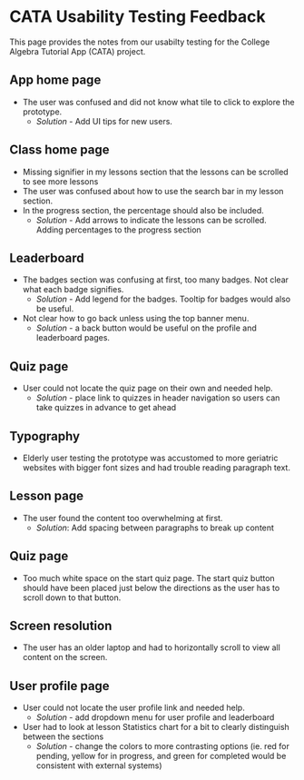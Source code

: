# CATA Usability Testing  Feedback

This page provides the notes from our usabilty testing for the College Algebra Tutorial App (CATA) project.

## App home page
* The user was confused and did not know what tile to click to explore the prototype.
  * *Solution* - Add UI tips for new users.

## Class home page
* Missing signifier in my lessons section that the lessons can be scrolled to see more lessons
* The user was confused about how to use the search bar in my lesson section.
* In the progress section, the percentage should also be included.
  * *Solution* - Add arrows to indicate the lessons can be scrolled. Adding percentages to the progress section

## Leaderboard
* The badges section was confusing at first, too many badges. Not clear what each badge signifies.
  * *Solution* - Add legend for the badges. Tooltip for badges would also be useful.
* Not clear how to go back unless using the top banner menu.
  * *Solution*  - a back button would be useful on the profile and leaderboard pages.

## Quiz page
* User could not locate the quiz page on their own and needed help.
  * *Solution* - place link to quizzes in header navigation so users can take quizzes in advance to get ahead

## Typography
* Elderly user testing the prototype was accustomed to more geriatric websites with bigger font sizes and had trouble reading paragraph text.

## Lesson page
* The user found the content too overwhelming at first.
  * *Solution*: Add spacing between paragraphs to break up content

## Quiz page
* Too much white space on the start quiz page. The start quiz button should have been placed just below the directions as the user has to scroll down to that button.

## Screen resolution
* The user has an older laptop and had to horizontally scroll to view all content on the screen.

## User profile page
* User could not locate the user profile link and needed help.
  * *Solution* - add dropdown menu for user profile and leaderboard
* User had to look at lesson Statistics chart for a bit to clearly distinguish between the sections
  * *Solution* - change the colors to more contrasting options (ie. red for pending, yellow for in progress, and green for completed would be consistent with external systems)
